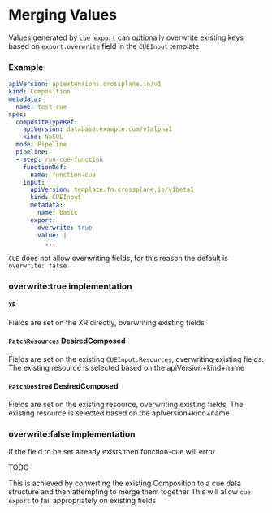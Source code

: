 # Merging Values

Values generated by `cue export` can optionally overwrite existing keys based on `export.overwrite` field in the `CUEInput` template

### Example

```yaml
apiVersion: apiextensions.crossplane.io/v1
kind: Composition
metadata:
  name: test-cue
spec:
  compositeTypeRef:
    apiVersion: database.example.com/v1alpha1
    kind: NoSQL
  mode: Pipeline
  pipeline:
  - step: run-cue-function
    functionRef:
      name: function-cue
    input:
      apiVersion: template.fn.crossplane.io/v1beta1
      kind: CUEInput
      metadata:
        name: basic
      export:
        overwrite: true
        value: |
          ...
```

`CUE` does not allow overwriting fields, for this reason the default is `overwrite: false`

### overwrite:true implementation

#### `XR`

Fields are set on the XR directly, overwriting existing fields

#### `PatchResources` DesiredComposed

Fields are set on the existing `CUEInput.Resources`, overwriting existing fields.  The existing resource is selected based on the apiVersion+kind+name

#### `PatchDesired` DesiredComposed

Fields are set on the existing resource, overwriting existing fields.  The existing resource is selected based on the apiVersion+kind+name

### overwrite:false implementation

If the field to be set already exists then function-cue will error

TODO

This is achieved by converting the existing Composition to a cue data structure and then attempting to merge them together
This will allow `cue export` to fail appropriately on existing fields